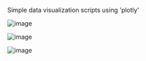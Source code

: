 Simple data visualization scripts using 'plotly'

![image](https://user-images.githubusercontent.com/52053790/83470263-d15b1380-a44f-11ea-8995-18639b760ca3.png)

![image](https://user-images.githubusercontent.com/52053790/83470415-1f701700-a450-11ea-9279-021721f58018.png)

![image](https://user-images.githubusercontent.com/52053790/83470482-44648a00-a450-11ea-8b63-b947a70f56c8.png)

